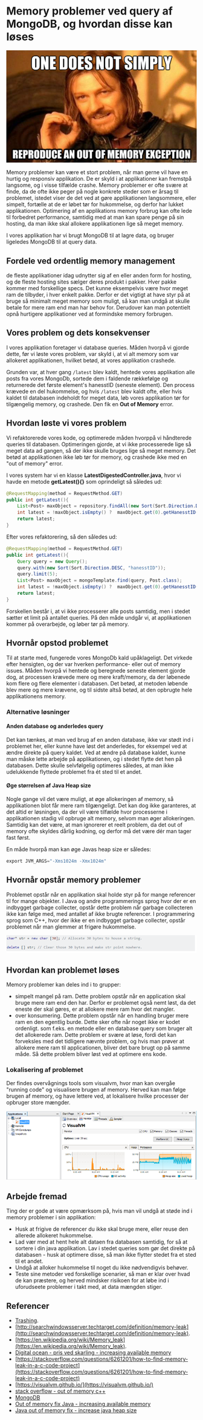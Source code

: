 # Memory problemer ved query af MongoDB, og hvordan disse kan løses

![out of memory meme](https://github.com/gode-ting/UFO-blog-entry-frederik-daniel/blob/master/resources/out-of-memory-meme.jpg)

Memory problemer kan være et stort problem, når man gerne vil have en hurtig og responsiv applikation. De er skyld i at applikationer kan fremstpå langsome, og i visse tilfælde crashe. Memory problemer er ofte svære at finde, da de ofte ikke peger på nogle konkrete steder som er årsag til problemet, istedet viser de det ved at gøre applikationen langsommere, eller simpelt, fortælle at de er løbet tør for hukommelse, og derfor har lukket applikationen. Optimering af en applikations memory forbrug kan ofte lede til forbedret performance, samtidig med at man kan spare penge på sin hosting, da man ikke skal allokere applikationen lige så meget memory.

I vores applikation har vi brugt MongoDB til at lagre data, og bruger ligeledes MongoDB til at query data.

<!-- ## Hvad er memory leaks

Et memory leak er en type af ressource lækage, hvor et program håndterer memory allokeringen/tildelingen forkert, således, at det memory der ikke længere er skal bruges, ikke bliver released/frigivet igen. Altså betyder det, at en del eller hele af det tilgængelig memory er blevet allokeret. Når memory er allokeret, betyder det, at det allerede blevet brugt i en proces. Derfor vil man ved optimal håndtering af memory, frigive hukommelsen så snart processen er færdig, så den igen kan benyttes af andre processer. -->

<!-- ## Hvorfor skal man have styr på sin applikations memory forbrug -->

<!-- ### Reduceret performance

Memory leaks kan være med til, at reducerer en computers ydeevne, da det reducerer mængden af tilgængeligt hukommelse. På et tidspunkt kan en for stor del af systemets tilgængelige memory være allokeret, og dele eller hele systemet eller enheden kan stoppe med at fungere korrekt, applikationen kan fejle, eller systemet kan blive langsomt pga. trashing. -->

## Fordele ved ordentlig memory management

de fleste applikationer idag udnytter sig af en eller anden form for hosting, og de fleste hosting sites sælger deres produkt i pakker.
Hver pakke kommer med forskellige specs. Det kunne eksempelvis være hvor meget ram de tilbyder, i hver enkelt pakke. Derfor er det vigtigt at have styr på at bruge så minimalt meget memory som muligt, så kan man undgå at skulle betale for mere ram end man har behov for.
Derudover kan man potentielt opnå hurtigere applikationer ved at formindske memory forbrugen.

## Vores problem og dets konsekvenser

I vores applikation foretager vi database queries. Måden hvorpå vi gjorde dette, før vi løste vores problem, var skyld i, at vi alt memory som var allokeret applikationen, hvilket betød, at vores applikation crashede.

Grunden var, at hver gang `/latest` blev kaldt, hentede vores applikation alle posts fra vores MongoDb, sortede dem i faldende rækkefølge og returnerede det første element's hanesstID (seneste element).
Den process krævede en del hukommelse, og hvis `/latest` blev kaldt ofte, eller hvis kaldet til databasen indeholdt for meget data, løb vores applikation tør for tilgængelig memory, og crashede. Den fik en **Out of Memory** error.

## Hvordan løste vi vores problem

Vi refaktorerede vores kode, og optimerede måden hvorppå vi håndterede queries til databasen. Optimeringen gjorde, at vi ikke processerede lige så meget data ad gangen, så der ikke skulle bruges lige så meget memory. Det betød at applikationen ikke løb tør for memory, og crashede ikke med en "out of memory" error.

I vores system har vi en klasse **LatestDigestedController.java**, hvor vi havde en metode **getLatest(){}** som oprindeligt så således ud:

```java
@RequestMapping(method = RequestMethod.GET)
public int getLatest(){
	List<Post> maxObject = repository.findAll(new Sort(Sort.Direction.DESC, "hanesstID"));
	int latest = !maxObject.isEmpty() ?  maxObject.get(0).getHanesstID() : 0;
	return latest;
}
```

Efter vores refaktorering, så den således ud:

```java
@RequestMapping(method = RequestMethod.GET)
public int getLatest(){
	Query query = new Query();
	query.with(new Sort(Sort.Direction.DESC, "hanesstID"));
	query.limit(5);
	List<Post> maxObject = mongoTemplate.find(query, Post.class);
	int latest = !maxObject.isEmpty() ?  maxObject.get(0).getHanesstID() : 0;
	return latest;
}
```

Forskellen består i, at vi ikke processerer alle posts samtidig, men i stedet sætter et limit på antallet queries. På den måde undgår vi, at applikationen kommer på overarbejde, og løber tør på memory.

## Hvornår opstod problemet

Til at starte med, fungerede vores MongoDb kald upåklageligt. Det virkede efter hensigten, og der var hverken performance- eller out of memory issues. Måden hvorpå vi hentede og beregnede seneste element gjorde dog, at processen krævede mere og mere kraft/memory, da der løbenede kom flere og flere elementer i databasen. Det betød, at metoden løbende blev mere og mere krævene, og til sidste altså betød, at den opbrugte hele applikationens memory.

### Alternative løsninger

#### Anden database og anderledes query

Det kan tænkes, at man ved brug af en anden database, ikke var stødt ind i problemet her, eller kunne have løst det anderledes, for eksempel ved at ændre direkte på query kaldet. Ved at ændre på database kaldet, kunne man måske lette arbejde på applikationen, og i stedet flytte det hen på databasen. Dette skulle selvfølgelig optimeres således, at man ikke udelukkende flyttede problemet fra ét sted til et andet.

#### Øge størrelsen af Java Heap size

Nogle gange vil det være muligt, at øge allokeringen af memory, så applikationen blot får mere ram tilgængeligt. Det kan dog ikke garanteres, at det altid er løsningen, da der vil være tilfælde hvor processerne i applikationen stadig vil opbruge alt memory, selvom man øger allokeringen. Samtidig kan det være, at man ignorerer et reelt problem, da det out of memory ofte skyldes dårlig kodning, og derfor må det være dér man tager fast først.

En måde hvorpå man kan øge Javas heap size er således:

```java
export JVM_ARGS="-Xms1024m -Xmx1024m"
```

## Hvornår opstår memory problemer

Problemet opstår når en applikation skal holde styr på for mange referencer til for mange objekter. I Java og andre programmerings sprog hvor der er en indbygget garbage collecter, opstår dette problem når garbage collecteren ikke kan følge med, med antallet af ikke brugte referencer. I programmering sprog som C++, hvor der ikke er en indbygget garbage collecter, opstår problemet når man glemmer at frigøre hukommelse.

![Memory problem illustration C++](https://github.com/gode-ting/UFO-blog-entry-frederik-daniel/blob/master/resources/DeleteReferenceC%2B%2B.PNG)

## Hvordan kan problemet løses

Memory problemer kan deles ind i to grupper:

* simpelt mangel på ram. Dette problem opstår når en application skal bruge mere ram end den har. Derfor er problemet også nemt løst, da det eneste der skal gøres, er at allokere mere ram hvor det mangler.
* over konsumering. Dette problem opstår når en handling bruger mere ram en den egentlig burde. Dette sker ofte når noget ikke er kodet ordenligt. som f.eks. en metode eller en database query som bruger alt det allokerede ram. Dette problem er svære at løse, fordi det kan forveksles med det tidligere nævnte problem, og hvis man prøver at allokere mere ram til applicationen, bliver det bare brugt op på samme måde. Så dette problem bliver løst ved at optimere ens kode.

### Lokalisering af problemet

Der findes overvågnings tools som visualvm, hvor man kan overgåe "running code" og visualisere brugen af memory. Herved kan man følge brugen af memory, og have lettere ved, at lokalisere hvilke processer der opbruger store mængder.

![Visual vm illustration](https://github.com/gode-ting/UFO-blog-entry-frederik-daniel/blob/master/resources/VisualVm.PNG)

## Arbejde fremad

Ting der er gode at være opmærksom på, hvis man vil undgå at støde ind i memory problemer i sin applikation:

* Husk at frigive de referencer du ikke skal bruge mere, eller reuse den allerede allokeret hukommelse.
* Lad vær med at hent hele alt dataen fra databasen samtidig, for så at sortere i din java applikation. Lav i stedet queries som gør det direkte på databasen - husk at optimere disse, så man ikke flytter stedet fra et sted til et andet.
* Undgå at alloker hukommelse til noget du ikke nødvendigvis behøver.
* Teste sine metoder ved forskellige scenarier, så man er klar over hvad de kan præstere, og herved mindsker risikoen for at løbe ind i uforudseete problemer i takt med, at data mængden stiger.

## Referencer

* [Trashing](https://en.wikipedia.org/wiki/Thrashing_(computer_science)).
* [http://searchwindowsserver.techtarget.com/definition/memory-leak](http://searchwindowsserver.techtarget.com/definition/memory-leak).
* [https://en.wikipedia.org/wiki/Memory_leak](https://en.wikipedia.org/wiki/Memory_leak).
* [Digital ocean - pris ved skarling - increasing available memory](https://www.digitalocean.com/pricing)
* [https://stackoverflow.com/questions/6261201/how-to-find-memory-leak-in-a-c-code-project](https://stackoverflow.com/questions/6261201/how-to-find-memory-leak-in-a-c-code-project)
* [https://visualvm.github.io/](https://visualvm.github.io/)
* [stack overflow - out of memory c++](https://stackoverflow.com/questions/6261201/how-to-find-memory-leak-in-a-c-code-project*)
* [MongoDB](https://www.mongodb.com/)
* [Out of memory fix Java - increasing available memory](https://confluence.atlassian.com/confkb/how-to-fix-out-of-memory-errors-by-increasing-available-memory-154071.html)
* [Java out of memory fix - increase java heap size](http://javarevisited.blogspot.dk/2011/09/javalangoutofmemoryerror-permgen-space.html)
